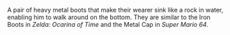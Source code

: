 A pair of heavy metal boots that make their wearer sink like a rock in water,
enabling him to walk around on the bottom. They are similar to the Iron Boots
in _Zelda: Ocarina of Time_ and the Metal Cap in _Super Mario 64_.